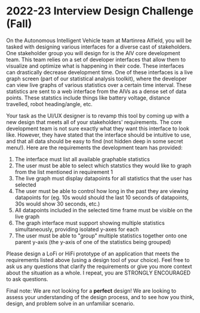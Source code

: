 # 2022-23 Interview Design Challenge (Fall)

On the Autonomous Intelligent Vehicle team at Martinrea Alfield, you will be tasked with designing various interfaces for a diverse cast of stakeholders. One stakeholder group you will design for is the AIV core development team. This team relies on a set of developer interfaces that allow them to visualize and optimize what is happening in their code. These interfaces can drastically decrease development time. One of these interfaces is a live graph screen (part of our statistical analysis toolkit), where the developer can view live graphs of various statistics over a certain time interval. These statistics are sent to a web interface from the AIVs as a dense set of data points. These statstics include things like battery voltage, distance travelled, robot heading/angle, etc.

Your task as the UI/UX designer is to revamp this tool by coming up with a new design that meets all of your stakeholders' requirements. The core development team is not sure exactly what they want this interface to look like. However, they have stated that the interface should be intuitive to use, and that all data should be easy to find (not hidden deep in some secret menu!). Here are the requirements the development team has provided:

1. The interface must list all available graphable statistics
2. The user must be able to select which statstics they would like to graph from the list mentioned in requirement 1
3. The live graph must display datapoints for all statistics that the user has selected
4. The user must be able to control how long in the past they are viewing datapoints for (eg. 10s would should the last 10 seconds of datapoints, 30s would show 30 seconds, etc.)
5. All datapoints included in the selected time frame must be visible on the live graph
6. The graph interface must support showing multiple statistics simultaneously, providing isolated y-axes for each
7. The user must be able to "group" multiple statistics together onto one parent y-axis (the y-axis of one of the statistics being grouped)

Please design a LoFi or HiFi prototype of an application that meets the requirements listed above (using a design tool of your choice). Feel free to ask us any questions that clarify the requirements or give you more context about the situation as a whole. I repeat, you are STRONGLY ENCOURAGED to ask questions.

Final note: We are not looking for a **perfect** design! We are looking to assess your understanding of the design process, and to see how you think, design, and problem solve in an unfamiliar scenario.
